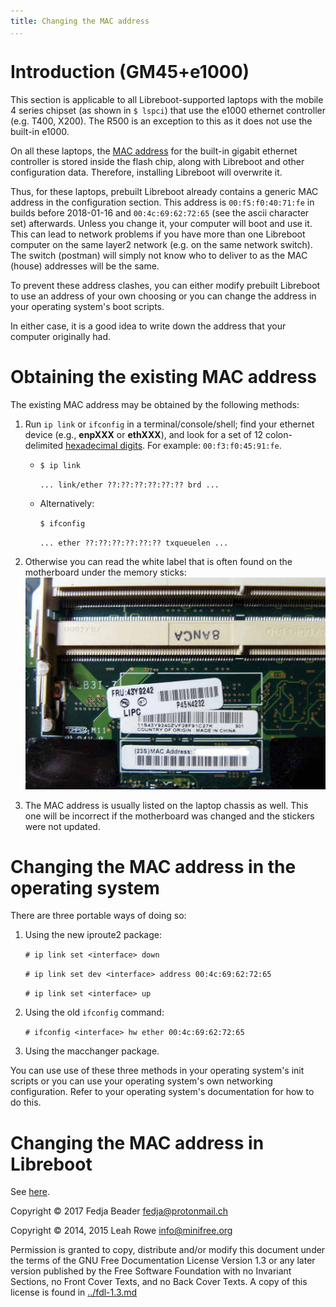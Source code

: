 ```yaml
---
title: Changing the MAC address
...
```


Introduction (GM45+e1000)
=========================

This section is applicable to all Libreboot-supported laptops with the
mobile 4 series chipset (as shown in `$ lspci`)
that use the e1000 ethernet controller (e.g. T400, X200).
The R500 is an exception to this as it does not use the built-in e1000.

On all these laptops, the
[MAC address](https://en.wikipedia.org/wiki/MAC_address)
for the built-in gigabit ethernet controller is stored inside the flash chip,
along with Libreboot and other configuration data. Therefore, installing
Libreboot will overwrite it.

Thus, for these laptops, prebuilt Libreboot already contains a generic
MAC address in the configuration section. This address is `00:f5:f0:40:71:fe`
in builds before 2018-01-16 and `00:4c:69:62:72:65` (see the ascii character
set) afterwards.
Unless you change it, your computer will boot and use it. This can lead
to network problems if you have more than one Libreboot computer on
the same layer2 network (e.g. on the same network switch). The switch
(postman) will simply not know who to deliver to as the MAC (house) addresses
will be the same.

To prevent these address clashes, you can either modify prebuilt Libreboot
to use an address of your own choosing or you can change the address in your
operating system's boot scripts.

In either case, it is a good idea to write down the address that your
computer originally had.

Obtaining the existing MAC address
==================================

The existing MAC address may be obtained by the following methods:

1.  Run `ip link` or `ifconfig` in a terminal/console/shell;
    find your ethernet device (e.g., **enpXXX** or **ethXXX**),
    and look for a set of 12 colon-delimited
    [hexadecimal digits](https://en.wikipedia.org/wiki/Hexadecimal).
    For example: `00:f3:f0:45:91:fe`.

    * `$ ip link`

         `... link/ether ??:??:??:??:??:?? brd ...`

    * Alternatively:

        `$ ifconfig`

        `... ether ??:??:??:??:??:?? txqueuelen ...`


2.  Otherwise you can read the white label that is often found on the
    motherboard under the memory sticks:
    ![](../install/images/t400/macaddress1.jpg)

3.  The MAC address is usually listed on the laptop chassis as well. This one
    will be incorrect if the motherboard was changed and the stickers were not
    updated.

Changing the MAC address in the operating system
================================================

There are three portable ways of doing so:

1.  Using the new iproute2 package:

    `# ip link set <interface> down`

    `# ip link set dev <interface> address 00:4c:69:62:72:65`

    `# ip link set <interface> up`


2.  Using the old `ifconfig` command:

    `# ifconfig <interface> hw ether 00:4c:69:62:72:65`


3. Using the macchanger package.

You can use use of these three methods in your operating system's
init scripts or you can use your operating system's own networking
configuration. Refer to your operating system's documentation for
how to do this.

Changing the MAC address in Libreboot
=====================================

See [here](../gnulinux/grub_cbfs.md#changeMAC).



Copyright © 2017 Fedja Beader <fedja@protonmail.ch>

Copyright © 2014, 2015 Leah Rowe <info@minifree.org>

Permission is granted to copy, distribute and/or modify this document
under the terms of the GNU Free Documentation License Version 1.3 or any later
version published by the Free Software Foundation
with no Invariant Sections, no Front Cover Texts, and no Back Cover Texts.
A copy of this license is found in [../fdl-1.3.md](../fdl-1.3.md)
